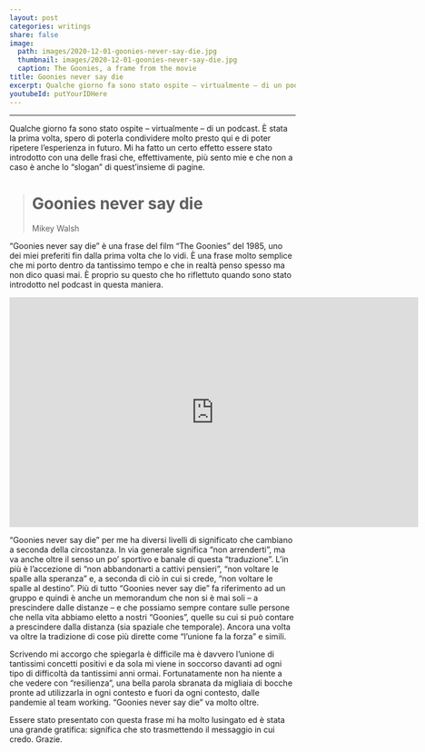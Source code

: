 ```yaml
---
layout: post
categories: writings
share: false
image:
  path: images/2020-12-01-goonies-never-say-die.jpg
  thumbnail: images/2020-12-01-goonies-never-say-die.jpg
  caption: The Goonies, a frame from the movie
title: Goonies never say die
excerpt: Qualche giorno fa sono stato ospite – virtualmente – di un podcast. È stata la prima volta, spero di poterla condividere molto presto qui e di poter ripetere l’esperienza in futuro. Mi ha fatto un certo effetto essere stato introdotto con una delle frasi che, effettivamente, più sento mie e che non a caso è […]
youtubeId: putYourIDHere
---
```

---
Qualche giorno fa sono stato ospite – virtualmente – di un podcast. È stata la prima volta, spero di poterla condividere molto presto qui e di poter ripetere l’esperienza in futuro. Mi ha fatto un certo effetto essere stato introdotto con una delle frasi che, effettivamente, più sento mie e che non a caso è anche lo “slogan” di quest’insieme di pagine.

> # Goonies never say die
>
>   Mikey Walsh

“Goonies never say die” è una frase del film “The Goonies” del 1985, uno dei miei preferiti fin dalla prima volta che lo vidi. È una frase molto semplice che mi porto dentro da tantissimo tempo e che in realtà penso spesso ma non dico quasi mai. È proprio su questo che ho riflettuto quando sono stato introdotto nel podcast in questa maniera.

<iframe width="720" height="405" src="https://www.youtube-nocookie.com/embed/3eSl3X0brZU" title="YouTube video player" frameborder="0" allow="accelerometer; autoplay; clipboard-write; encrypted-media; gyroscope; picture-in-picture" allowfullscreen></iframe>

“Goonies never say die” per me ha diversi livelli di significato che cambiano a seconda della circostanza. In via generale significa “non arrenderti”, ma va anche oltre il senso un po’ sportivo e banale di questa “traduzione”. L’in più è l’accezione di “non abbandonarti a cattivi pensieri”, “non voltare le spalle alla speranza” e, a seconda di ciò in cui si crede, “non voltare le spalle al destino”. Più di tutto “Goonies never say die” fa riferimento ad un gruppo e quindi è anche un memorandum che non si è mai soli – a prescindere dalle distanze – e che possiamo sempre contare sulle persone che nella vita abbiamo eletto a nostri “Goonies”, quelle su cui si può contare a prescindere dalla distanza (sia spaziale che temporale). Ancora una volta va oltre la tradizione di cose più dirette come “l’unione fa la forza” e simili.

Scrivendo mi accorgo che spiegarla è difficile ma è davvero l’unione di tantissimi concetti positivi e da sola mi viene in soccorso davanti ad ogni tipo di difficoltà da tantissimi anni ormai. Fortunatamente non ha niente a che vedere con “resilienza”, una bella parola sbranata da migliaia di bocche pronte ad utilizzarla in ogni contesto e fuori da ogni contesto, dalle pandemie al team working. “Goonies never say die” va molto oltre.

Essere stato presentato con questa frase mi ha molto lusingato ed è stata una grande gratifica: significa che sto trasmettendo il messaggio in cui credo. Grazie.
